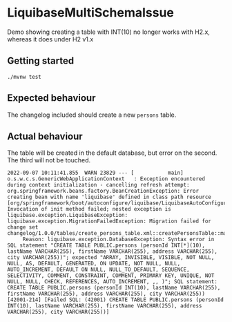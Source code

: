 # LiquibaseMultiSchemaIssue

Demo showing creating a table with INT(10) no longer works with H2.x, whereas it does under H2 v1.x

## Getting started

`./mvnw test`

## Expected behaviour

The changelog included should create a new `persons` table.

## Actual behaviour

The table will be created in the default database, but error on the second. The third will not be touched.

```
2022-09-07 10:11:41.855  WARN 23829 --- [           main] o.s.w.c.s.GenericWebApplicationContext   : Exception encountered during context initialization - cancelling refresh attempt: org.springframework.beans.factory.BeanCreationException: Error creating bean with name 'liquibase' defined in class path resource [org/springframework/boot/autoconfigure/liquibase/LiquibaseAutoConfiguration$LiquibaseConfiguration.class]: Invocation of init method failed; nested exception is liquibase.exception.LiquibaseException: liquibase.exception.MigrationFailedException: Migration failed for change set changelog/1.0.0/tables/create_persons_table.xml::createPersonsTable::mark:
     Reason: liquibase.exception.DatabaseException: Syntax error in SQL statement "CREATE TABLE PUBLIC.persons (personId INT[*](10), lastName VARCHAR(255), firstName VARCHAR(255), address VARCHAR(255), city VARCHAR(255))"; expected "ARRAY, INVISIBLE, VISIBLE, NOT NULL, NULL, AS, DEFAULT, GENERATED, ON UPDATE, NOT NULL, NULL, AUTO_INCREMENT, DEFAULT ON NULL, NULL_TO_DEFAULT, SEQUENCE, SELECTIVITY, COMMENT, CONSTRAINT, COMMENT, PRIMARY KEY, UNIQUE, NOT NULL, NULL, CHECK, REFERENCES, AUTO_INCREMENT, ,, )"; SQL statement:
CREATE TABLE PUBLIC.persons (personId INT(10), lastName VARCHAR(255), firstName VARCHAR(255), address VARCHAR(255), city VARCHAR(255)) [42001-214] [Failed SQL: (42001) CREATE TABLE PUBLIC.persons (personId INT(10), lastName VARCHAR(255), firstName VARCHAR(255), address VARCHAR(255), city VARCHAR(255))]
```
